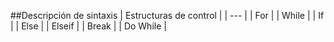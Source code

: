 ##Descripción de sintaxis
| Estructuras de control |
| --- |
| For |
| While |
| If |
| Else |
| Elseif |
| Break |
| Do While |

